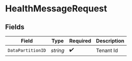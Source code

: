 # HealthMessageRequest


## Fields

| Field              | Type               | Required           | Description        |
| ------------------ | ------------------ | ------------------ | ------------------ |
| `DataPartitionID`  | *string*           | :heavy_check_mark: | Tenant Id          |